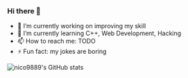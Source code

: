 ### Hi there 👋

- 🔭 I’m currently working on improving my skill
- 🌱 I’m currently learning C++, Web Development, Hacking
- 📫 How to reach me: TODO
- ⚡ Fun fact: my jokes are boring

![nico9889's GitHub stats](https://github-readme-stats.vercel.app/api?username=nico9889&show_icons=true&theme=vue-dark)
